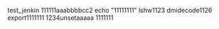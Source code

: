 test_jenkin
111111aaabbbbcc2
echo "11111111"
lshw1123
dmidecode1126
export1111111
1234unsetaaaaa
1111111
